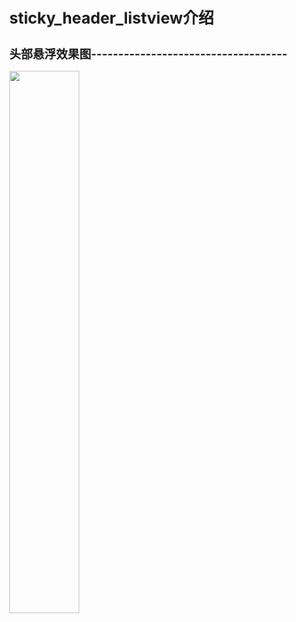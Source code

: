 # sticky_header_listview介绍

<div>
<h2>头部悬浮效果图------------------------------------</h2>
<img src="https://raw.github.com/yueyue10/MyApplication/master/doc/stickyheaderlistview/效果图1.gif" width="50%"  />
</div>
